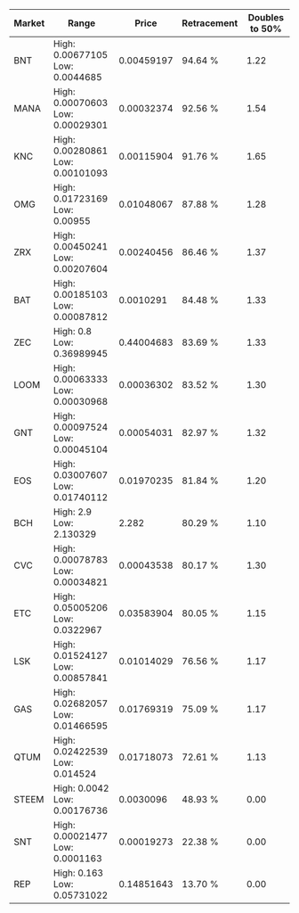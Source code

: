 | Market | Range | Price| Retracement | Doubles to 50% |
| --- | --- | --- | --- | --- |
| BNT | High: 0.00677105<br />Low: 0.0044685 | 0.00459197 | 94.64 % | 1.22 |
| MANA | High: 0.00070603<br />Low: 0.00029301 | 0.00032374 | 92.56 % | 1.54 |
| KNC | High: 0.00280861<br />Low: 0.00101093 | 0.00115904 | 91.76 % | 1.65 |
| OMG | High: 0.01723169<br />Low: 0.00955 | 0.01048067 | 87.88 % | 1.28 |
| ZRX | High: 0.00450241<br />Low: 0.00207604 | 0.00240456 | 86.46 % | 1.37 |
| BAT | High: 0.00185103<br />Low: 0.00087812 | 0.0010291 | 84.48 % | 1.33 |
| ZEC | High: 0.8<br />Low: 0.36989945 | 0.44004683 | 83.69 % | 1.33 |
| LOOM | High: 0.00063333<br />Low: 0.00030968 | 0.00036302 | 83.52 % | 1.30 |
| GNT | High: 0.00097524<br />Low: 0.00045104 | 0.00054031 | 82.97 % | 1.32 |
| EOS | High: 0.03007607<br />Low: 0.01740112 | 0.01970235 | 81.84 % | 1.20 |
| BCH | High: 2.9<br />Low: 2.130329 | 2.282 | 80.29 % | 1.10 |
| CVC | High: 0.00078783<br />Low: 0.00034821 | 0.00043538 | 80.17 % | 1.30 |
| ETC | High: 0.05005206<br />Low: 0.0322967 | 0.03583904 | 80.05 % | 1.15 |
| LSK | High: 0.01524127<br />Low: 0.00857841 | 0.01014029 | 76.56 % | 1.17 |
| GAS | High: 0.02682057<br />Low: 0.01466595 | 0.01769319 | 75.09 % | 1.17 |
| QTUM | High: 0.02422539<br />Low: 0.014524 | 0.01718073 | 72.61 % | 1.13 |
| STEEM | High: 0.0042<br />Low: 0.00176736 | 0.0030096 | 48.93 % | 0.00 |
| SNT | High: 0.00021477<br />Low: 0.0001163 | 0.00019273 | 22.38 % | 0.00 |
| REP | High: 0.163<br />Low: 0.05731022 | 0.14851643 | 13.70 % | 0.00 |
